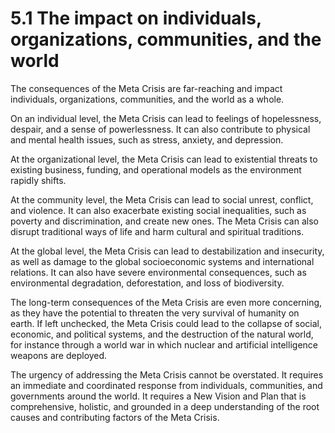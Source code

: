 # 5.1 The impact on individuals, organizations, communities, and the world

The consequences of the Meta Crisis are far-reaching and impact individuals, organizations, communities, and the world as a whole. 

On an individual level, the Meta Crisis can lead to feelings of hopelessness, despair, and a sense of powerlessness. It can also contribute to physical and mental health issues, such as stress, anxiety, and depression.

At the organizational level, the Meta Crisis can lead to existential threats to existing business, funding, and operational models as the environment rapidly shifts. 

At the community level, the Meta Crisis can lead to social unrest, conflict, and violence. It can also exacerbate existing social inequalities, such as poverty and discrimination, and create new ones. The Meta Crisis can also disrupt traditional ways of life and harm cultural and spiritual traditions.

At the global level, the Meta Crisis can lead to destabilization and insecurity, as well as damage to the global socioeconomic systems and international relations. It can also have severe environmental consequences, such as environmental degradation, deforestation, and loss of biodiversity.

The long-term consequences of the Meta Crisis are even more concerning, as they have the potential to threaten the very survival of humanity on earth. If left unchecked, the Meta Crisis could lead to the collapse of social, economic, and political systems, and the destruction of the natural world, for instance through a world war in which nuclear and artificial intelligence weapons are deployed. 

The urgency of addressing the Meta Crisis cannot be overstated. It requires an immediate and coordinated response from individuals, communities, and governments around the world. It requires a New Vision and Plan that is comprehensive, holistic, and grounded in a deep understanding of the root causes and contributing factors of the Meta Crisis.